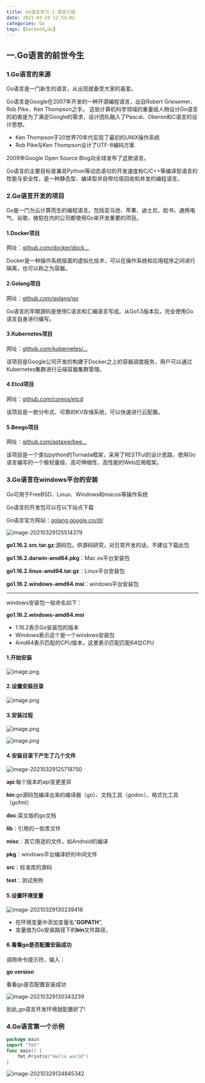 ```yaml
---
title: Go语言学习-1.语言介绍
date: 2021-03-29 12:53:02
categories: Go
tags: [backend,Go]
---
```


## 一.Go语言的前世今生

### 1.Go语言的来源

Go语言是一门新生的语言，从出现就备受大家的喜爱。

Go语言是Google在2007年开发的一种开源编程语言，出自Robert Griesemer、Rob Pike、Ken Thompson之手。 这些计算机科学领域的重量级人物设计Go语言的初衷是为了满足Google的需求，设计团队融入了Pascal、Oberon和C语言的设计思想。

- Ken Thompson于20世界70年代实现了最初的UNIX操作系统
- Rob Pike与Ken Thompson设计了UTF-8编码方案

2009年Google Open Source Blog向全球发布了这款语言。

Go语言的主要目标是兼具Python等动态语句的开发速度和C/C++等编译型语言的性能与安全性，是一种静态型、编译型并自带垃圾回收和并发的编程语言。



### 2.Go语言开发的项目

Go是一门为云计算而生的编程语言。包括亚马逊、苹果、迪士尼、脸书、通用电气、谷歌、微软在内的公司都使用Go来开发重要的项目。

#### 1.Docker项目

网址：[github.com/docker/dock…](https://github.com/docker/docker)

Docker是一种操作系统层面的虚拟化技术，可以在操作系统和应用程序之间进行隔离，也可以称之为容器。

#### 2.Golang项目

网址：[github.com/golang/go](https://github.com/golang/go)

Go语言的早期源码是使用C语言和汇编语言写成。从Go1.5版本后，完全使用Go语言自身进行编写。

#### 3.Kubernetes项目

网址：[github.com/kubernetes/…](https://github.com/kubernetes/kubernetes)

该项目是Google公司开发的构建于Docker之上的容器调度服务，用户可以通过Kubernetes集群进行云端容器集群管理。

#### 4.Etcd项目

网址：[github.com/coreos/etcd](https://github.com/coreos/etcd)

该项目是一款分布式、可靠的KV存储系统，可以快速进行云配置。

#### 5.Beego项目

网址：[github.com/astaxie/bee…](https://github.com/astaxie/beego)

该项目是一个类似python的Tornada框架，采用了RESTFul的设计思路，使用Go语言编写的一个极轻量级、高可伸缩性、高性能的Web应用框架。

### 3.Go语言在windows平台的安装

Go可用于FreeBSD、Linux、Windows和macos等操作系统

Go语言的开发包可以在以下站点下载

Go语言官方网站：[golang.google.cn/dl/](https://golang.google.cn/dl/)

![image-20210329125514379](https://i.loli.net/2021/03/29/9PgdZIhuBktq7re.png)

**go1.16.2.src.tar.gz**:源码包，供源码研究，对日常开发的话，不建议下载此包

**go1.16.2.darwin-amd64.pkg**：Mac os平台安装包

**go1.16.2.linux-amd64.tar.gz**：Linux平台安装包

**go1.16.2.windows-amd64.msi**：windows平台安装包

<hr/>

windows安装包一般命名如下：

**go1.16.2.windows-amd64.msi**

- 1.16.2表示Go安装包的版本
- Windows表示这个是一个windows安装包
- Amd64表示匹配的CPU版本，这里表示匹配匹配64位CPU

#### 1.开始安装

![image.png](https://i.loli.net/2021/03/29/ckR782TG9dyApwU.png)

#### 2.设置安装目录

![image.png](https://i.loli.net/2021/03/29/pbtznOVMfqs6Nu5.png)

#### 3.安装过程

![image.png](https://i.loli.net/2021/03/29/1trNQacedujlCw6.png)

![image.png](https://i.loli.net/2021/03/29/5yFwvfg7Dzqcm8E.png)

#### 4.安装目录下产生了几个文件

![image-20210329125718750](https://i.loli.net/2021/03/30/6BuAN2QM3Zb7qyV.png)

**api**:每个版本的api变更差异

**bin**:go源码包编译出来的编译器（go）、文档工具（godoc）、格式化工具（gofmt）

**doc**:英文版的go文档

**lib**：引用的一些库文件

**misc**：其它用途的文件，如Android的编译

**pkg**：windows平台编译好的中间文件

**src**：标准库的源码

**test**：测试用例

#### 5.设置环境变量

![image-20210329130239418](https://i.loli.net/2021/03/29/73Jf6weU5GVYBzH.png)

- 在环境变量中添加变量名“**GOPATH**”,
- 变量值为Go安装路径下的**bin**文件路径，

#### 6.看看go是否配置安装成功

调用命令提示符，输入：

**go version**

看看go是否配置安装成功

![image-20210329130343239](https://i.loli.net/2021/03/29/uGQADONwXH78Jey.png)

到此,go语言开发环境就配置好了!

### 4.Go语言第一个示例

```go
package main
import "fmt"
func main() {
	fmt.Println("Hello world")
}
```

![image-20210329134845342](https://i.loli.net/2021/03/29/ogfH5l1rpGYQmcJ.png)